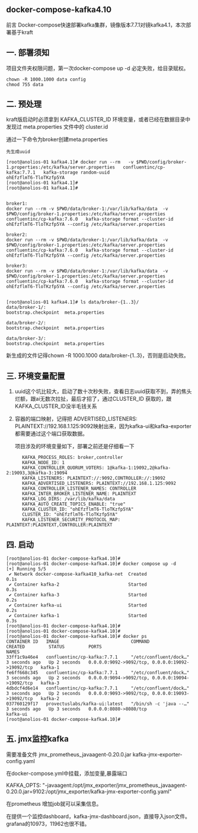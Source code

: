 ## docker-compose-kafka4.10

前言
Docker-compose快速部署kafka集群，镜像版本7.7.1对镜kafka4.1，本次部署基于kraft


## 一. 部署须知

项目文件夹权限问题，第一次docker-compose up -d 必定失败，给目录赋权。

```
chown -R 1000.1000 data config
chmod 755 data

```

## 二. 预处理

kraft版启动时必须拿到 KAFKA_CLUSTER_ID 环境变量，或者已经在数据目录中发现过 meta.properties 文件中的 cluster.id

通过一下命令为broker创建meta.properties
```
先生成uuid

[root@anolios-01 kafka4.1]# docker run --rm   -v $PWD/config/broker-1.properties:/etc/kafka/server.properties   confluentinc/cp-kafka:7.7.1   kafka-storage random-uuid
ohEfzflmT6-TloTKzfp5YA
[root@anolios-01 kafka4.1]# 
[root@anolios-01 kafka4.1]# 


broker1:
docker run --rm -v $PWD/data/broker-1:/var/lib/kafka/data  -v $PWD/config/broker-1.properties:/etc/kafka/server.properties  confluentinc/cp-kafka:7.6.0   kafka-storage format --cluster-id ohEfzflmT6-TloTKzfp5YA --config /etc/kafka/server.properties

broker2:
docker run --rm -v $PWD/data/broker-1:/var/lib/kafka/data  -v $PWD/config/broker-1.properties:/etc/kafka/server.properties  confluentinc/cp-kafka:7.6.0   kafka-storage format --cluster-id ohEfzflmT6-TloTKzfp5YA --config /etc/kafka/server.properties

broker3:
docker run --rm -v $PWD/data/broker-1:/var/lib/kafka/data  -v $PWD/config/broker-1.properties:/etc/kafka/server.properties  confluentinc/cp-kafka:7.6.0   kafka-storage format --cluster-id ohEfzflmT6-TloTKzfp5YA --config /etc/kafka/server.properties


[root@anolios-01 kafka4.1]# ls data/broker-{1..3}/
data/broker-1/:
bootstrap.checkpoint  meta.properties

data/broker-2/:
bootstrap.checkpoint  meta.properties

data/broker-3/:
bootstrap.checkpoint  meta.properties

```

新生成的文件记得chown -R 1000.1000 data/broker-{1..3}，否则是启动失败。

## 三. 环境变量配置

1. uuid这个坑比较大，启动了数十次秒失败，查看日志uuid获取不到，弄的焦头烂额，跟ai无数次拉扯，最后才招了，通过CLUSTER_ID 获取的，跟KAFKA_CLUSTER_ID没半毛钱关系

2. 容器的端口映射，记得把 ADVERTISED_LISTENERS: PLAINTEXT://192.168.1.125:9092映射出来，因为kafka-ui和kafka-exporter都需要通过这个端口获取数据。

   项目涉及的环境变量如下，部署之前还是仔细看一下

```
      KAFKA_PROCESS_ROLES: broker,controller
      KAFKA_NODE_ID: 1
      KAFKA_CONTROLLER_QUORUM_VOTERS: 1@kafka-1:19092,2@kafka-2:19093,3@kafka-3:19094
      KAFKA_LISTENERS: PLAINTEXT://:9092,CONTROLLER://:19092
      KAFKA_ADVERTISED_LISTENERS: PLAINTEXT://192.168.1.125:9092
      KAFKA_CONTROLLER_LISTENER_NAMES: CONTROLLER
      KAFKA_INTER_BROKER_LISTENER_NAME: PLAINTEXT
      KAFKA_LOG_DIRS: /var/lib/kafka/data
      KAFKA_AUTO_CREATE_TOPICS_ENABLE: "true"
      KAFKA_CLUSTER_ID: "ohEfzflmT6-TloTKzfp5YA"
      CLUSTER_ID: "ohEfzflmT6-TloTKzfp5YA"
      KAFKA_LISTENER_SECURITY_PROTOCOL_MAP: PLAINTEXT:PLAINTEXT,CONTROLLER:PLAINTEXT
```


## 四. 启动

```
[root@anolios-01 docker-compose-kafka4.10]# 
[root@anolios-01 docker-compose-kafka4.10]# docker compose up -d 
[+] Running 5/5
 ✔ Network docker-compose-kafka410_kafka-net  Created                                                                                                                                                 0.1s 
 ✔ Container kafka-2                          Started                                                                                                                                                 0.3s 
 ✔ Container kafka-3                          Started                                                                                                                                                 0.2s 
 ✔ Container kafka-ui                         Started                                                                                                                                                 0.2s 
 ✔ Container kafka-1                          Started                                                                                                                                                 0.3s 
[root@anolios-01 docker-compose-kafka4.10]# 
[root@anolios-01 docker-compose-kafka4.10]# 
[root@anolios-01 docker-compose-kafka4.10]# docker ps 
CONTAINER ID   IMAGE                           COMMAND                   CREATED         STATUS         PORTS                                              NAMES
33ff1c9a46e4   confluentinc/cp-kafka:7.7.1     "/etc/confluent/dock…"   3 seconds ago   Up 2 seconds   0.0.0.0:9092->9092/tcp, 0.0.0.0:19092->19092/tcp   kafka-1
fe6ff668c345   confluentinc/cp-kafka:7.7.1     "/etc/confluent/dock…"   3 seconds ago   Up 2 seconds   0.0.0.0:9094->9092/tcp, 0.0.0.0:19094->19092/tcp   kafka-3
4dbdcf4d6e14   confluentinc/cp-kafka:7.7.1     "/etc/confluent/dock…"   3 seconds ago   Up 2 seconds   0.0.0.0:9093->9092/tcp, 0.0.0.0:19093->19092/tcp   kafka-2
037760129f17   provectuslabs/kafka-ui:latest   "/bin/sh -c 'java --…"   3 seconds ago   Up 3 seconds   0.0.0.0:8080->8080/tcp                             kafka-ui
[root@anolios-01 docker-compose-kafka4.10]# 
```


## 五. jmx监控kafka

需要准备文件
jmx_prometheus_javaagent-0.20.0.jar
kafka-jmx-exporter-config.yaml

在docker-compose.yml中挂载，添加变量,暴露端口

KAFKA_OPTS: "-javaagent:/opt/jmx_exporter/jmx_prometheus_javaagent-0.20.0.jar=9102:/opt/jmx_exporter/kafka-jmx-exporter-config.yaml"

在prometheus 增加job就可以采集信息。

在提供一个监控dashboard，kafka-jmx-dashboard.json，直接导入json文件。
grafana的10973，11962也很不错。
